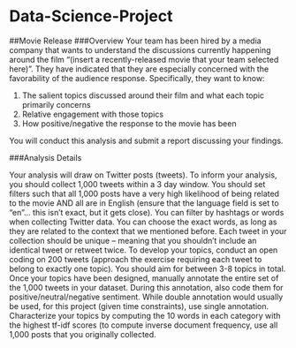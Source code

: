 # Data-Science-Project
##Movie Release
###Overview
Your team has been hired by a media company that wants to understand the discussions currently happening around the film “(insert a recently-released movie that your team selected here)”. They have indicated that they are especially concerned with the favorability of the audience response. Specifically, they want to know:
1. The salient topics discussed around their film and what each topic primarily concerns
2. Relative engagement with those topics
3. How positive/negative the response to the movie has been

You will conduct this analysis and submit a report discussing your findings.

###Analysis Details

Your analysis will draw on Twitter posts (tweets). To inform your analysis, you should collect 1,000 tweets within a 3 day window. You should set filters such that all 1,000 posts have a very high likelihood of being related to the movie AND all are in English (ensure that the language field is set to “en”... this isn’t exact, but it gets close). You can filter by hashtags or words when collecting Twitter data. You can choose the exact words, as long as they are related to the context that we mentioned before.
Each tweet in your collection should be unique – meaning that you shouldn’t include an identical tweet or retweet twice.
To develop your topics, conduct an open coding on 200 tweets (approach the exercise requiring each tweet to belong to exactly one topic). You should aim for between 3-8 topics in total.
Once your topics have been designed, manually annotate the entire set of the 1,000 tweets in your dataset. During this annotation, also code them for positive/neutral/negative sentiment. While double annotation would usually be used, for this project (given time constraints), use single annotation.
Characterize your topics by computing the 10 words in each category with the highest tf-idf scores (to compute inverse document frequency, use all 1,000 posts that you originally collected.
